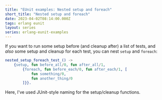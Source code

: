 ```yaml
---
title: "EUnit examples: Nested setup and foreach"
short_title: "Nested setup and foreach"
date: 2023-04-02T08:14:00.000Z
tags: erlang eunit
layout: series
series: erlang-eunit-examples
---
```


If you want to run some setup before (and cleanup after) a list of tests, and _also_ some setup and cleanup for each
test, you can nest `setup` and `foreach`:

```erlang
nested_setup_foreach_test_() ->
    {setup, fun before_all/0, fun after_all/1,
        {foreach, fun before_each/0, fun after_each/1, [
            fun something/0,
            fun another_thing/0
        ]}}.
```

Here, I've used JUnit-style naming for the setup/cleanup functions.
